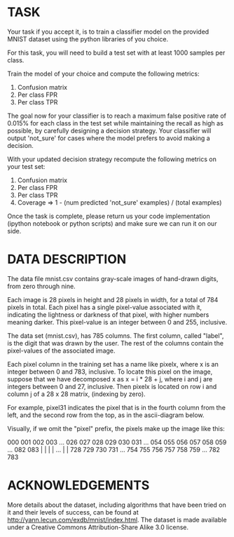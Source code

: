 # TASK

Your task if you accept it, is to train a classifier model on the provided
MNIST dataset using the python libraries of you choice.

For this task, you will need to build a test set with at least 1000 samples
per class.

Train the model of your choice and compute the following metrics:
1. Confusion matrix
2. Per class FPR
3. Per class TPR

The goal now for your classifier is to reach a maximum false positive rate
of 0.015% for each class in the test set while maintaining the recall as high
as possible, by carefully designing a decision strategy. Your classifier will
output 'not_sure' for cases where the model prefers to avoid making a decision.

With your updated decision strategy recompute the following metrics on your
test set:
1. Confusion matrix
2. Per class FPR
3. Per class TPR
4. Coverage => 1 - (num predicted 'not_sure' examples) / (total examples)

Once the task is complete, please return us your code implementation (ipython
notebook or python scripts) and make sure we can run it on our side.

# DATA DESCRIPTION

The data file mnist.csv contains gray-scale images of hand-drawn digits,
from zero through nine.

Each image is 28 pixels in height and 28 pixels in width, for a total of 784
pixels in total. Each pixel has a single pixel-value associated with it,
indicating the lightness or darkness of that pixel, with higher numbers meaning
darker. This pixel-value is an integer between 0 and 255, inclusive.

The data set (mnist.csv), has 785 columns. The first column, called
"label", is the digit that was drawn by the user. The rest of the columns
contain the pixel-values of the associated image.

Each pixel column in the training set has a name like pixelx, where x is an
integer between 0 and 783, inclusive. To locate this pixel on the image,
suppose that we have decomposed x as x = i * 28 + j, where i and j are integers
between 0 and 27, inclusive. Then pixelx is located on row i and column j of a
28 x 28 matrix, (indexing by zero).

For example, pixel31 indicates the pixel that is in the fourth column from the
left, and the second row from the top, as in the ascii-diagram below.

Visually, if we omit the "pixel" prefix, the pixels make up the image like this:

000 001 002 003 ... 026 027
028 029 030 031 ... 054 055
056 057 058 059 ... 082 083
 |   |   |   |  ...  |   |
728 729 730 731 ... 754 755
756 757 758 759 ... 782 783 

# ACKNOWLEDGEMENTS
More details about the dataset, including algorithms that
have been tried on it and their levels of success, can be found at
http://yann.lecun.com/exdb/mnist/index.html. The dataset is made available
under a Creative Commons Attribution-Share Alike 3.0 license.
